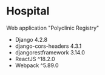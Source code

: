 # Hospital

Web application "Polyclinic Registry"

- Django 4.2.8
- django-cors-headers 4.3.1
- djangorestframework 3.14.0
- ReactJS ^18.2.0
- Webpack ^5.89.0
